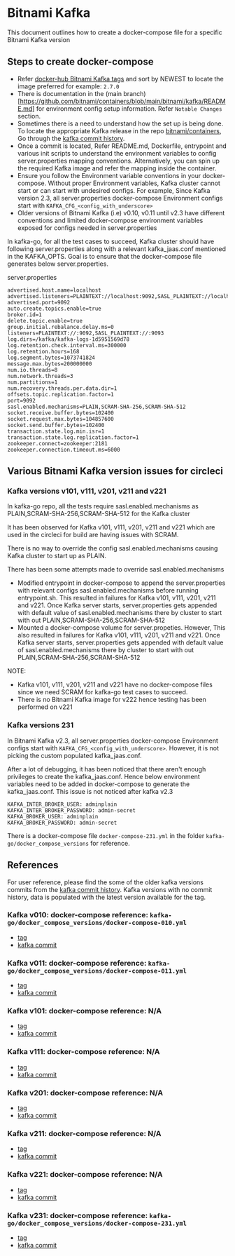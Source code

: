 # Bitnami Kafka

This document outlines how to create a docker-compose file for a specific Bitnami Kafka version 


## Steps to create docker-compose

- Refer [docker-hub Bitnami Kafka tags](https://hub.docker.com/r/bitnami/kafka/tags) and sort by NEWEST to locate the image preferred for example: `2.7.0`
- There is documentation in the (main branch)[https://github.com/bitnami/containers/blob/main/bitnami/kafka/README.md] for environment config setup information. Refer `Notable Changes` section.
- Sometimes there is a need to understand how the set up is being done. To locate the appropriate Kafka release in the repo [bitnami/containers](https://github.com/bitnami/containers), Go through the [kafka commit history](https://github.com/bitnami/containers/commits/main/bitnami/kafka). 
- Once a commit is located, Refer README.md, Dockerfile, entrypoint and various init scripts to understand the environment variables to config server.properties mapping conventions. Alternatively, you can spin up the required Kafka image and refer the mapping inside the container.
- Ensure you follow the Environment variable conventions in your docker-compose. Without proper Environment variables, Kafka cluster cannot start or can start with undesired configs. For example, Since Kafka version 2.3, all server.properties docker-compose Environment configs start with `KAFKA_CFG_<config_with_underscore>`
- Older versions of Bitnami Kafka (i.e) v0.10, v0.11 until v2.3 have different conventions and limited docker-compose environment variables exposed for configs needed in server.properties


In kafka-go, for all the test cases to succeed, Kafka cluster should have following server.properties along with a relevant kafka_jaas.conf mentioned in the KAFKA_OPTS. Goal is to ensure that the docker-compose file generates below server.properties.


server.properties
```
advertised.host.name=localhost
advertised.listeners=PLAINTEXT://localhost:9092,SASL_PLAINTEXT://localhost:9093
advertised.port=9092
auto.create.topics.enable=true
broker.id=1
delete.topic.enable=true
group.initial.rebalance.delay.ms=0
listeners=PLAINTEXT://:9092,SASL_PLAINTEXT://:9093
log.dirs=/kafka/kafka-logs-1d5951569d78
log.retention.check.interval.ms=300000
log.retention.hours=168
log.segment.bytes=1073741824
message.max.bytes=200000000
num.io.threads=8
num.network.threads=3
num.partitions=1
num.recovery.threads.per.data.dir=1
offsets.topic.replication.factor=1
port=9092
sasl.enabled.mechanisms=PLAIN,SCRAM-SHA-256,SCRAM-SHA-512
socket.receive.buffer.bytes=102400
socket.request.max.bytes=104857600
socket.send.buffer.bytes=102400
transaction.state.log.min.isr=1
transaction.state.log.replication.factor=1
zookeeper.connect=zookeeper:2181
zookeeper.connection.timeout.ms=6000
```


## Various Bitnami Kafka version issues for circleci


### Kafka versions v101, v111, v201, v211 and v221


In kafka-go repo, all the tests require sasl.enabled.mechanisms as PLAIN,SCRAM-SHA-256,SCRAM-SHA-512 for the Kafka cluster


It has been observed for Kafka v101, v111, v201, v211 and v221 which are used in the circleci for build are having issues with SCRAM.


There is no way to override the config sasl.enabled.mechanisms causing Kafka cluster to start up as PLAIN.


There has been some attempts made to override sasl.enabled.mechanisms 
- Modified entrypoint in docker-compose to append the server.properties with relevant configs sasl.enabled.mechanisms before running entrypoint.sh. This resulted in failures for Kafka v101, v111, v201, v211 and v221. Once Kafka server starts, server.properties gets appended with default value of sasl.enabled.mechanisms  there by cluster to start with out PLAIN,SCRAM-SHA-256,SCRAM-SHA-512
- Mounted a docker-compose volume for server.propeties. However, This also resulted in failures for Kafka v101, v111, v201, v211 and v221. Once Kafka server starts, server.properties gets appended with default value of sasl.enabled.mechanisms there by cluster to start with out PLAIN,SCRAM-SHA-256,SCRAM-SHA-512


NOTE: 
- Kafka v101, v111, v201, v211 and v221 have no docker-compose files since we need SCRAM for kafka-go test cases to succeed. 
- There is no Bitnami Kafka image for v222 hence testing has been performed on v221


### Kafka versions 231

In Bitnami Kafka v2.3, all server.properties docker-compose Environment configs start with `KAFKA_CFG_<config_with_underscore>`. However, it is not picking the custom populated kafka_jaas.conf. 


After a lot of debugging, it has been noticed that there aren't enough privileges to create the kafka_jaas.conf. Hence below environment variables need to be added in docker-compose to generate the kafka_jaas.conf. This issue is not noticed after kafka v2.3


```
KAFKA_INTER_BROKER_USER: adminplain
KAFKA_INTER_BROKER_PASSWORD: admin-secret
KAFKA_BROKER_USER: adminplain
KAFKA_BROKER_PASSWORD: admin-secret
```

There is a docker-compose file `docker-compose-231.yml` in the folder `kafka-go/docker_compose_versions` for reference.


## References


For user reference, please find the some of the older kafka versions commits from the [kafka commit history](https://github.com/bitnami/containers/commits/main/bitnami/kafka). Kafka versions with no commit history, data is populated with the latest version available for the tag.


### Kafka v010: docker-compose reference: `kafka-go/docker_compose_versions/docker-compose-010.yml`
- [tag](https://hub.docker.com/r/bitnami/kafka/tags?page=1&ordering=last_updated&name=0.10.2.1)
- [kafka commit](https://github.com/bitnami/containers/tree/c4240f0525916a418245c7ef46d9534a7a212c92/bitnami/kafka)


### Kafka v011: docker-compose reference: `kafka-go/docker_compose_versions/docker-compose-011.yml`
- [tag](https://hub.docker.com/r/bitnami/kafka/tags?page=1&ordering=last_updated&name=0.11.0)
- [kafka commit](https://github.com/bitnami/containers/tree/7724adf655e4ca9aac69d606d41ad329ef31eeca/bitnami/kafka)


### Kafka v101: docker-compose reference: N/A
- [tag](https://hub.docker.com/r/bitnami/kafka/tags?page=1&ordering=last_updated&name=1.0.1)
- [kafka commit](https://github.com/bitnami/containers/tree/44cc8f4c43ead6edebd3758c8df878f4f9da82c2/bitnami/kafka)


### Kafka v111: docker-compose reference: N/A
- [tag](https://hub.docker.com/r/bitnami/kafka/tags?page=1&ordering=last_updated&name=1.1.1)
- [kafka commit](https://github.com/bitnami/containers/tree/cb593dc98c2eb7a39f2792641e741d395dbe50e7/bitnami/kafka)


### Kafka v201: docker-compose reference: N/A
- [tag](https://hub.docker.com/r/bitnami/kafka/tags?page=1&ordering=last_updated&name=2.0.1)
- [kafka commit](https://github.com/bitnami/containers/tree/9ff8763df265c87c8b59f8d7ff0cf69299d636c9/bitnami/kafka)


### Kafka v211: docker-compose reference: N/A
- [tag](https://hub.docker.com/r/bitnami/kafka/tags?page=1&ordering=last_updated&name=2.1.1)
- [kafka commit](https://github.com/bitnami/containers/tree/d3a9d40afc2b7e7de53486538a63084c1a565d43/bitnami/kafka)


### Kafka v221: docker-compose reference: N/A
- [tag](https://hub.docker.com/r/bitnami/kafka/tags?page=1&ordering=last_updated&name=2.2.1)
- [kafka commit](https://github.com/bitnami/containers/tree/f132ef830d1ba9b78392ec4619174b4640c276c9/bitnami/kafka)


### Kafka v231: docker-compose reference: `kafka-go/docker_compose_versions/docker-compose-231.yml`
- [tag](https://hub.docker.com/r/bitnami/kafka/tags?page=1&ordering=last_updated&name=2.3.1)
- [kafka commit](https://github.com/bitnami/containers/tree/ae572036b5281456b0086345fec0bdb74f7cf3a3/bitnami/kafka)

